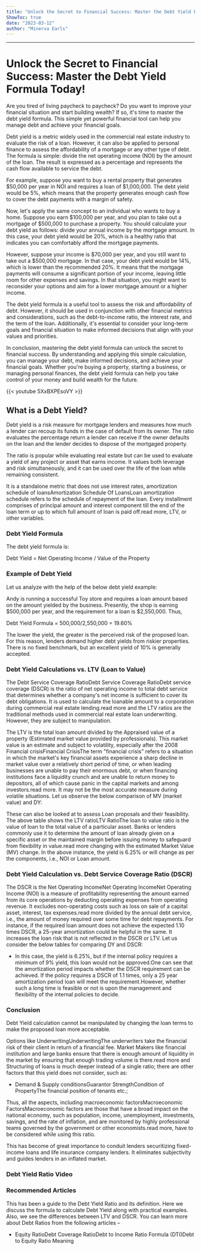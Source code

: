 ```yaml
---
title: "Unlock the Secret to Financial Success: Master the Debt Yield Formula Today!"
ShowToc: true 
date: "2023-03-12"
author: "Minerva Earls"
---
```

*****
# Unlock the Secret to Financial Success: Master the Debt Yield Formula Today!

Are you tired of living paycheck to paycheck? Do you want to improve your financial situation and start building wealth? If so, it's time to master the debt yield formula. This simple yet powerful financial tool can help you manage debt and achieve your financial goals.

Debt yield is a metric widely used in the commercial real estate industry to evaluate the risk of a loan. However, it can also be applied to personal finance to assess the affordability of a mortgage or any other type of debt. The formula is simple: divide the net operating income (NOI) by the amount of the loan. The result is expressed as a percentage and represents the cash flow available to service the debt.

For example, suppose you want to buy a rental property that generates $50,000 per year in NOI and requires a loan of $1,000,000. The debt yield would be 5%, which means that the property generates enough cash flow to cover the debt payments with a margin of safety.

Now, let's apply the same concept to an individual who wants to buy a home. Suppose you earn $100,000 per year, and you plan to take out a mortgage of $500,000 to purchase a property. You should calculate your debt yield as follows: divide your annual income by the mortgage amount. In this case, your debt yield would be 20%, which is a healthy ratio that indicates you can comfortably afford the mortgage payments.

However, suppose your income is $70,000 per year, and you still want to take out a $500,000 mortgage. In that case, your debt yield would be 14%, which is lower than the recommended 20%. It means that the mortgage payments will consume a significant portion of your income, leaving little room for other expenses and savings. In that situation, you might want to reconsider your options and aim for a lower mortgage amount or a higher income.

The debt yield formula is a useful tool to assess the risk and affordability of debt. However, it should be used in conjunction with other financial metrics and considerations, such as the debt-to-income ratio, the interest rate, and the term of the loan. Additionally, it's essential to consider your long-term goals and financial situation to make informed decisions that align with your values and priorities.

In conclusion, mastering the debt yield formula can unlock the secret to financial success. By understanding and applying this simple calculation, you can manage your debt, make informed decisions, and achieve your financial goals. Whether you're buying a property, starting a business, or managing personal finances, the debt yield formula can help you take control of your money and build wealth for the future.

{{< youtube 5XxBXPEsoVY >}} 



## What is a Debt Yield?
 
Debt yield is a risk measure for mortgage lenders and measures how much a lender can recoup its funds in the case of default from its owner. The ratio evaluates the percentage return a lender can receive if the owner defaults on the loan and the lender decides to dispose of the mortgaged property.
 
The ratio is popular while evaluating real estate but can be used to evaluate a yield of any project or asset that earns income. It values both leverage and risk simultaneously, and it can be used over the life of the loan while remaining consistent.
 
It is a standalone metric that does not use interest rates, amortization schedule of loansAmortization Schedule Of LoansLoan amortization schedule refers to the schedule of repayment of the loan. Every installment comprises of principal amount and interest component till the end of the loan term or up to which full amount of loan is paid off.read more, LTV, or other variables.
 
### Debt Yield Formula
 
The debt yield formula is:
 
Debt Yield = Net Operating Income / Value of the Property
 
### Example of Debt Yield
 
Let us analyze with the help of the below debt yield example:
 
Andy is running a successful Toy store and requires a loan amount based on the amount yielded by the business. Presently, the shop is earning $500,000 per year, and the requirement for a loan is $2,550,000. Thus,
 
Debt Yield Formula = 500,000/2,550,000 = 19.60%
 
The lower the yield, the greater is the perceived risk of the proposed loan. For this reason, lenders demand higher debt yields from riskier properties. There is no fixed benchmark, but an excellent yield of 10% is generally accepted.
 
### Debt Yield Calculations vs. LTV (Loan to Value)
 
The Debt Service Coverage RatioDebt Service Coverage RatioDebt service coverage (DSCR) is the ratio of net operating income to total debt service that determines whether a company's net income is sufficient to cover its debt obligations. It is used to calculate the loanable amount to a corporation during commercial real estate lending.read more and the LTV ratios are the traditional methods used in commercial real estate loan underwriting. However, they are subject to manipulation.
 
The LTV is the total loan amount divided by the Appraised value of a property (Estimated market value provided by professionals). This market value is an estimate and subject to volatility, especially after the 2008 Financial crisisFinancial CrisisThe term "financial crisis" refers to a situation in which the market's key financial assets experience a sharp decline in market value over a relatively short period of time, or when leading businesses are unable to pay their enormous debt, or when financing institutions face a liquidity crunch and are unable to return money to depositors, all of which cause panic in the capital markets and among investors.read more. It may not be the most accurate measure during volatile situations. Let us observe the below comparison of MV (market value) and DY:
 
These can also be looked at to assess Loan proposals and their feasibility. The above table shows the LTV ratioLTV RatioThe loan to value ratio is the value of loan to the total value of a particular asset. Banks or lenders commonly use it to determine the amount of loan already given on a specific asset or the maintained margin before issuing money to safeguard from flexibility in value.read more changing with the estimated Market Value (MV) change. In the above instance, the yield is 6.25% or will change as per the components, i.e., NOI or Loan amount.
 
### Debt Yield Calculation vs. Debt Service Coverage Ratio (DSCR)
 
The DSCR is the Net Operating IncomeNet Operating IncomeNet Operating Income (NOI) is a measure of profitability representing the amount earned from its core operations by deducting operating expenses from operating revenue. It excludes non-operating costs such as loss on sale of a capital asset, interest, tax expenses.read more divided by the annual debt service, i.e., the amount of money required over some time for debt repayments. For instance, if the required loan amount does not achieve the expected 1.10 times DSCR, a 25-year amortization could be helpful in the same. It increases the loan risk that is not reflected in the DSCR or LTV. Let us consider the below tables for comparing DY and DSCR:
 
- In this case, the yield is 6.25%, but if the internal policy requires a minimum of 9% yield, this loan would not be approved.One can see that the amortization period impacts whether the DSCR requirement can be achieved. If the policy requires a DSCR of 1.1 times, only a 25 year amortization period loan will meet the requirement.However, whether such a long time is feasible or not is upon the management and flexibility of the internal policies to decide.

 
### Conclusion
 
Debt Yield calculation cannot be manipulated by changing the loan terms to make the proposed loan more acceptable.
 
Options like UnderwritingUnderwritingThe underwriters take the financial risk of their client in return of a financial fee. Market Makers like financial institution and large banks ensure that there is enough amount of liquidity in the market by ensuring that enough trading volume is there.read more and Structuring of loans is much deeper instead of a single ratio; there are other factors that this yield does not consider, such as:
 
- Demand & Supply conditionsGuarantor StrengthCondition of PropertyThe financial position of tenants etc.;

 
Thus, all the aspects, including macroeconomic factorsMacroeconomic FactorsMacroeconomic factors are those that have a broad impact on the national economy, such as population, income, unemployment, investments, savings, and the rate of inflation, and are monitored by highly professional teams governed by the government or other economists.read more, have to be considered while using this ratio.
 
This has become of great importance to conduit lenders securitizing fixed-income loans and life insurance company lenders. It eliminates subjectivity and guides lenders in an inflated market.
 
### Debt Yield Ratio Video
 
### Recommended Articles
 
This has been a guide to the Debt Yield Ratio and its definition. Here we discuss the formula to calculate Debt Yield along with practical examples. Also, we see the differences between LTV and DSCR. You can learn more about Debt Ratios from the following articles –
 
- Equity RatioDebt Coverage RatioDebt to Income Ratio Formula (DTI)Debt to Equity Ratio Meaning

 




